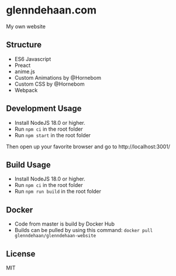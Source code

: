 # glenndehaan.com

My own website

## Structure
- ES6 Javascript
- Preact
- anime.js
- Custom Animations by @Hornebom
- Custom CSS by @Hornebom
- Webpack

## Development Usage
- Install NodeJS 18.0 or higher.
- Run `npm ci` in the root folder
- Run `npm start` in the root folder

Then open up your favorite browser and go to http://localhost:3001/

## Build Usage
- Install NodeJS 18.0 or higher.
- Run `npm ci` in the root folder
- Run `npm run build` in the root folder

## Docker
- Code from master is build by Docker Hub
- Builds can be pulled by using this command: `docker pull glenndehaan/glenndehaan-website`

## License

MIT
